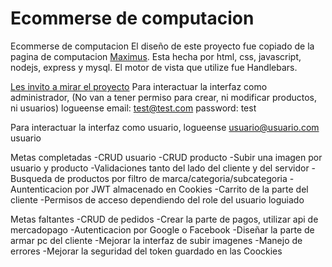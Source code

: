 # Ecommerse de computacion
Ecommerse de computacion
El diseño de este proyecto fue copiado de la pagina de computacion [Maximus](https://www.maximus.com.ar/HOME/maximus.aspx).
Esta hecha por html, css, javascript, nodejs, express y mysql.
El motor de vista que utilize fue Handlebars.

[Les invito a mirar el proyecto](https://yoel-ecommerse.herokuapp.com/)
Para interactuar la interfaz como administrador, 
(No van a tener permiso para crear, ni modificar productos, ni usuarios)
logueense 
email: test@test.com
password: test

Para interactuar la interfaz como usuario,  logueense
usuario@usuario.com
usuario

Metas completadas
-CRUD usuario
-CRUD producto
-Subir una imagen por usuario y producto
-Validaciones tanto del lado del cliente y del servidor
-Busqueda de productos por filtro de marca/categoria/subcategoria
-Auntenticacion por JWT almacenado en Cookies
-Carrito de la parte del cliente
-Permisos de acceso dependiendo del role del usuario loguiado

Metas faltantes
-CRUD de pedidos
-Crear la parte de pagos, utilizar api de mercadopago
-Autenticacion por Google o Facebook
-Diseñar la parte de armar pc del cliente
-Mejorar la interfaz de subir imagenes
-Manejo de errores
-Mejorar la seguridad del token guardado en las Coockies


